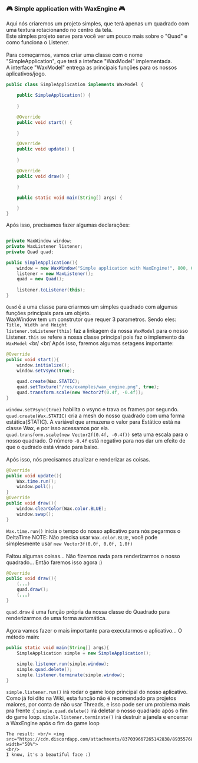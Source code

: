 ### 🎮 Simple application with WaxEngine 🎮
Aqui nós criaremos um projeto simples, que terá apenas um quadrado com uma textura rotacionando no centro da tela.
<br/>
Este simples projeto serve para você ver um pouco mais sobre o "Quad" e como funciona o Listener.
<br/>
<br/>
Para começarmos, vamos criar uma classe com o nome "SimpleApplication", que terá a inteface "WaxModel" implementada.
<br/>
A interface "WaxModel" entrega as principais funções para os nossos aplicativos/jogo.
```java
public class SimpleApplication implements WaxModel {

    public SimpleApplication() {
        
    }

    @Override
    public void start() {

    }

    @Override
    public void update() {
    
    }

    @Override
    public void draw() {

    }

    public static void main(String[] args) {

    }
}
```
Após isso, precisamos fazer algumas declarações:
```java

private WaxWindow window;
private WaxListener listener;
private Quad quad;

public SimpleApplication(){
    window = new WaxWindow("Simple application with WaxEngine!", 800, 600);
    listener = new WaxListener();
    quad = new Quad();
    
    listener.toListener(this);
}
```
`Quad` é a uma classe para criarmos um simples quadrado com algumas funções principais para um objeto.
<br/>
WaxWindow tem um construtor que requer 3 parametros. Sendo eles: `Title, Width and Height`
<br/>
`listener.toListener(this)` faz a linkagem da nossa `WaxModel` para o nosso Listener. `this` se refere a nossa classe principal pois faz o implemento da `WaxModel`
<br/
<br/
Após isso, faremos algumas setagens importante:
```java
@Override
public void start(){
    window.initialize();
    window.setVsync(true);
    
    quad.create(Wax.STATIC);
    quad.setTexture("/res/examples/wax_engine.png", true);
    quad.transform.scale(new Vector2f(0.4f, -0.4f));
}
```
`window.setVsync(true)` habilita o vsync e trava os frames por segundo.
<br/>
`quad.create(Wax.STATIC)` cria a mesh do nosso quadrado com uma forma estática(STATIC). A variável que armazena o valor para Estático está na classe Wax, e por isso acessamos por ela.
<br/>
`quad.transform.scale(new Vector2f(0.4f, -0.4f))` seta uma escala para o nosso quadrado. O número `-0.4f` está negativo para nos dar um efeito de que o qudrado está virado para baixo.
<br/>
<br/>
Após isso, nós precisamos atualizar e renderizar as coisas.
```java
@Override
public void update(){
    Wax.time.run();
    window.poll();
}
@Override 
public void draw(){
    window.clearColor(Wax.color.BLUE);
    window.swap();
}
```
`Wax.time.run()` inicia o tempo do nosso aplicativo para nós pegarmos o DeltaTime
NOTE: Não precisa usar `Wax.color.BLUE`, vocẽ pode simplesmente usar `new Vector3f(0.0f, 0.0f, 1.0f)`
<br/>
<br/>
Faltou algumas coisas... Não fizemos nada para renderizarmos o nosso quadrado... Então faremos isso agora :)
```java
@Override
public void draw(){
    (...)
    quad.draw();
    (...)
}
```
`quad.draw` é uma função própria da nossa classe do Quadrado para renderizarmos de uma forma automática.
<br/>
<br/>
Agora vamos fazer o mais importante para executarmos o aplicativo... O método main:
```java
public static void main(String[] args){
    SimpleApplication simple = new SimpleApplication();
    
    simple.listener.run(simple.window);
    simple.quad.delete();
    simple.listener.terminate(simple.window);
}
```
`simple.listener.run()` irá rodar o game loop principal do nosso aplicativo. Como já foi dito na Wiki, esta função não é recomendado pra projetos maiores, por conta de não usar Threads, e isso pode ser um problema mais pra frente :(
`simple.quad.delete()` irá deletar o nosso quadrado após o fim do game loop.
`simple.listener.terminate()` irá destruir a janela e encerrar a WaxEngine após o fim do game loop
```
The result: <br/> <img src="https://cdn.discordapp.com/attachments/837039667265142838/893557681237930004/unknown.png" width="50%">
<br/>
I know, it's a beautiful face :)
